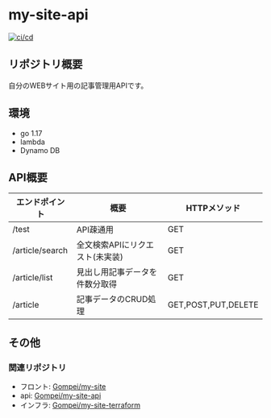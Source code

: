 # my-site-api

[![ci/cd](https://github.com/Gompei/my-site-api/actions/workflows/cicd.yml/badge.svg)](https://github.com/Gompei/my-site-api/actions/workflows/cicd.yml)

## リポジトリ概要

自分のWEBサイト用の記事管理用APIです。

## 環境

- go 1.17
- lambda
- Dynamo DB

## API概要

|  エンドポイント  |  概要  | HTTPメソッド |
| ---- | ---- | ---- |
|  /test  |  API疎通用  | GET |
|  /article/search  |  全文検索APIにリクエスト(未実装)  | GET |
|  /article/list  | 見出し用記事データを件数分取得  | GET |
|  /article  |  記事データのCRUD処理  | GET,POST,PUT,DELETE |

## その他

### 関連リポジトリ

- フロント: [Gompei/my-site](https://github.com/Gompei/my-site)
- api: [Gompei/my-site-api](https://github.com/Gompei/my-site-api)
- インフラ: [Gompei/my-site-terraform](https://github.com/Gompei/my-site-terraform)